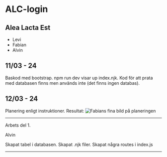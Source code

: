 # ALC-login
## Alea Lacta Est
* Levi
* Fabian
* Alvin

## 11/03 - 24
Baskod med bootstrap.
npm run dev visar up index.njk.
Kod för att prata med databasen finns men används inte (det finns ingen databas).

## 12/03 - 24
Planering enligt instruktioner.
Resultat:
![Fabians fina bild på planeringen](planering.jpg)

--- 

Arbets del 1.


Alvin


Skapat tabel i databasen.
Skapat .njk filer.
Skapat några routes i index.js

---